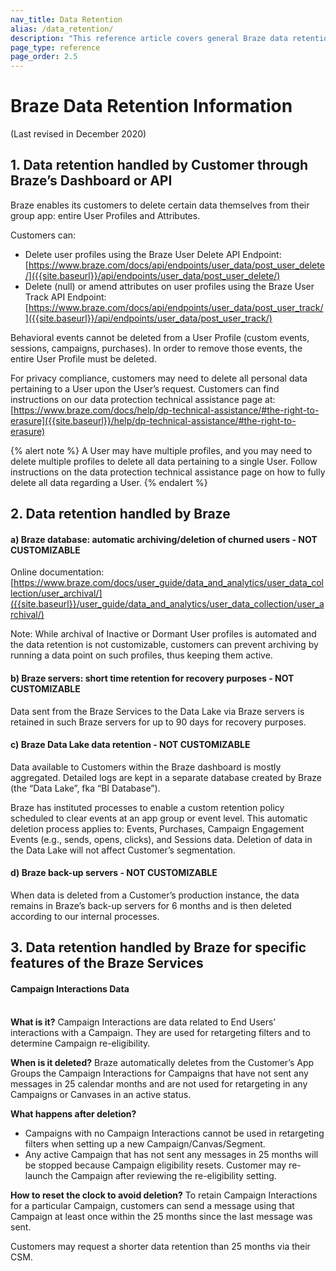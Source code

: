 ```yaml
---
nav_title: Data Retention
alias: /data_retention/
description: "This reference article covers general Braze data retention information."
page_type: reference
page_order: 2.5
---
```


# Braze Data Retention Information

(Last revised in December 2020)

## 1. Data retention handled by Customer through Braze’s Dashboard or API

Braze enables its customers to delete certain data themselves from their group app: entire User Profiles and Attributes. 

Customers can: 
- Delete user profiles using the Braze User Delete API Endpoint: 
[https://www.braze.com/docs/api/endpoints/user_data/post_user_delete/]({{site.baseurl}}/api/endpoints/user_data/post_user_delete/)
- Delete (null) or amend attributes on user profiles using the Braze User Track API Endpoint:
[https://www.braze.com/docs/api/endpoints/user_data/post_user_track/]({{site.baseurl}}/api/endpoints/user_data/post_user_track/)

Behavioral events cannot be deleted from a User Profile (custom events, sessions, campaigns, purchases). In order to remove those events, the entire User Profile must be deleted.

For privacy compliance, customers may need to delete all personal data pertaining to a User upon the User’s request. Customers can find instructions on our data protection technical assistance page at:
[https://www.braze.com/docs/help/dp-technical-assistance/#the-right-to-erasure]({{site.baseurl}}/help/dp-technical-assistance/#the-right-to-erasure) 

{% alert note %}
A User may have multiple profiles, and you may need to delete multiple profiles to delete all data pertaining to a single User. Follow instructions on the data protection technical assistance page on how to fully delete all data regarding a User.
{% endalert %}

## 2. Data retention handled by Braze

#### a) Braze database: automatic archiving/deletion of churned users - NOT CUSTOMIZABLE

Online documentation:
[https://www.braze.com/docs/user_guide/data_and_analytics/user_data_collection/user_archival/]({{site.baseurl}}/user_guide/data_and_analytics/user_data_collection/user_archival/)

Note: While archival of Inactive or Dormant User profiles is automated and the data retention is not customizable, customers can prevent archiving by running a data point on such profiles, thus keeping them active.

#### b) Braze servers: short time retention for recovery purposes - NOT CUSTOMIZABLE

Data sent from the Braze Services to the Data Lake via Braze servers is retained in such Braze servers for up to 90 days for recovery purposes.

#### c) Braze Data Lake data retention - NOT CUSTOMIZABLE

Data available to Customers within the Braze dashboard is mostly aggregated. Detailed logs are kept in a separate database created by Braze (the “Data Lake”, fka “BI Database”).

Braze has instituted processes to enable a custom retention policy scheduled to clear events at an app group or event level. This automatic deletion process applies to: Events, Purchases, Campaign Engagement Events (e.g., sends, opens, clicks), and Sessions data. Deletion of data in the Data Lake will not affect Customer’s segmentation.

#### d) Braze back-up servers - NOT CUSTOMIZABLE

When data is deleted from a Customer’s production instance, the data remains in Braze’s back-up servers for 6 months and is then deleted according to our internal processes.

## 3. Data retention handled by Braze for specific features of the Braze Services

#### Campaign Interactions Data 

<br>**What is it?** Campaign Interactions are data related to End Users’ interactions with a Campaign. They are used for retargeting filters and to determine Campaign re-eligibility.

**When is it deleted?** Braze automatically deletes from the Customer’s App Groups the Campaign Interactions for Campaigns that have not sent any messages in 25 calendar months and are not used for retargeting in any Campaigns or Canvases in an active status. 

**What happens after deletion?**
 - Campaigns with no Campaign Interactions cannot be used in retargeting filters when setting up a new Campaign/Canvas/Segment.
 - Any active Campaign that has not sent any messages in 25 months will be stopped because Campaign eligibility resets. Customer may re-launch the Campaign after reviewing the re-eligibility setting.

**How to reset the clock to avoid deletion?** To retain Campaign Interactions for a particular Campaign, customers can send a message using that Campaign at least once within the 25 months since the last message was sent.

Customers may request a shorter data retention than 25 months via their CSM.


